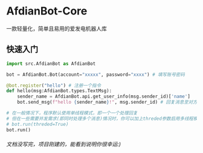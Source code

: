 # AfdianBot-Core
一款轻量化，简单且易用的爱发电机器人库

## 快速入门
``` python
import src.AfdianBot as AfdianBot

bot = AfdianBot.Bot(account="xxxxx", password="xxxx") # 填写账号密码

@bot.register("hello") # 注册一个指令
def hello(msg:AfdianBot.types.TextMsg):
    sender_name = AfdianBot.api.get_user_info(msg.sender_id)['name']
    bot.send_msg(f"hello {sender_name}!", msg.sender_id) # 回复消息至对方

# 在一般情况下，程序默认使用单线程模式，即一个一个处理回复
# 但在一些需要并发需求(即同时处理多个消息)情况时，你可以加上threded参数启用多线程模式
# bot.run(threded=True)
bot.run()
```

###### 文档没写完，项目刚建的，能看到说明你很幸运:)